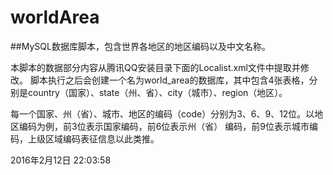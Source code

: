 # worldArea
##MySQL数据库脚本，包含世界各地区的地区编码以及中文名称。

本脚本的数据部分内容从腾讯QQ安装目录下面的Localist.xml文件中提取并修改。
脚本执行之后会创建一个名为world_area的数据库，其中包含4张表格，分别是country（国家）、state（州、省）、city（城市）、region（地区）。

每一个国家、州（省）、城市、地区的编码（code）分别为3、6、9、12位。以地区编码为例，前3位表示国家编码，前6位表示州（省） 编码，前9位表示城市编码，上级区域编码表征信息以此类推。

2016年2月12日 22:03:58
